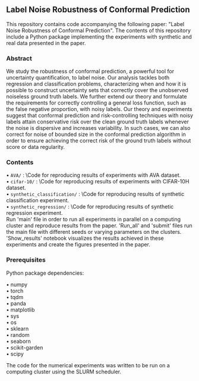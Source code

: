 ## Label Noise Robustness of Conformal Prediction

This repository contains code accompanying the following paper: "Label Noise Robustness of Conformal Prediction".
The contents of this repository include a Python package implementing the experiments with synthetic and real data presented in the paper.

### Abstract

We study the robustness of conformal prediction, a powerful tool for uncertainty quantification, to label noise. Our analysis tackles both regression and classification problems, characterizing when and how it is possible to construct uncertainty sets that correctly cover the unobserved noiseless ground truth labels. We further extend our theory and formulate the requirements for correctly controlling a general loss function, such as the false negative proportion, with noisy labels. 
Our theory and experiments suggest that conformal prediction and risk-controlling techniques with noisy labels attain conservative risk over the clean ground truth labels whenever the noise is dispersive and increases variability.
In such cases, we can also correct for noise of bounded size in the conformal prediction algorithm in order to ensure achieving the correct risk of the ground truth labels without score or data regularity. 



### Contents
•	`AVA/` : \Code for reproducing results of experiments with AVA dataset.\
•	`cifar-10/` : \Code for reproducing results of experiments with CIFAR-10H dataset.\
•	`synthetic_classification/` : \Code for reproducing results of synthetic classification experiment.\
•	`synthetic_regression/` : \Code for reproducing results of synthetic regression experiment.\
Run 'main' file in order to run all experiments in parallel on a computing cluster and reproduce results from the paper. 'Run_all' and 'submit' files run the main file with different seeds or varying parameters on the clusters. 'Show_results' notebook visualizes the results achieved in these experiments and create the figures presented in the paper.

### Prerequisites
Python package dependencies:

•	numpy\
•	torch\
•	tqdm\
•	panda\
•	matplotlib\
•	sys\
•	os\
•	sklearn\
•	random\
•	seaborn\
•	scikit-garden\
•	scipy

The code for the numerical experiments was written to be run on a computing cluster using the SLURM scheduler.
